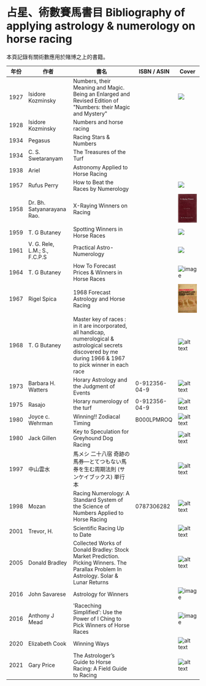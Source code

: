 # 占星、術數賽馬書目 Bibliography of applying astrology & numerology on horse racing 

本頁記錄有關術數應用於賭博之上的書籍。

| 年份          | 作者           | 書名                                           | ISBN / ASIN     |   Cover      |
| ------------- | ------------- | --------------------------------------------- | ------------- |------------- |
| 1927     | Isidore Kozminsky         | Numbers, their Meaning and Magic. Being an Enlarged and Revised Edition of "Numbers: their Magic and Mystery"            |   |  <img src="https://pictures.abebooks.com/inventory/30576087798.jpg" width="180" />   |
| 1928     | 	Isidore Kozminsky     | Numbers and horse racing               |               |              |
| 1934     |  Pegasus         | Racing Stars & Numbers       |              |     ||     |
| 1934     | C. S. Swetaranyam         | The Treasures of the Turf       |              |     |
| 1938     | Ariel          | Astronomy Applied to Horse Racing               |               |              |
| 1957     | Rufus Perry    |  How to Beat the Races by Numerology      |              |  <img src="https://images-na.ssl-images-amazon.com/images/I/51EEKyrWFcL._SY291_BO1,204,203,200_QL40_FMwebp_.jpg" width="180" />   |
| 1958     | Dr. Bh. Satyanarayana Rao.      |   X-Raying Winners on Racing      |              |   <img src="/images/x-rayingwinners.jpg" width="180" />  |
| 1959     |  T. G Butaney     |  Spotting Winners in Horse Races     |              |   <img src="https://cdn.shopify.com/s/files/1/2183/7201/products/IMG_9089.jpg" width="180" />   |
| 1961     |  V. G. Rele, L.M.; S., F.C.P.S         | Practical Astro-Numerology          |       |  <img src="https://images-na.ssl-images-amazon.com/images/I/41SxoAGv1+L._SX373_BO1,204,203,200_.jpg" width="180" />   |
| 1964     |  T. G Butaney        | How To Forecast Prices & Winners in Horse Races      |       |  ![image](https://user-images.githubusercontent.com/34528743/181479950-5e78f78a-2dfe-41a8-8317-9a49986e46e6.png)   |
| 1967     | Rigel Spica   |  1968 Forecast Astrology and Horse Racing     |              | <img src="/images/RigelSpica1967.jpg" width="180" /> |
| 1968     |  T. G Butaney  |  Master key of races : in it are incorporated, all handicap, numerological & astrological secrets discovered by me during 1966 & 1967 to pick winner in each race    |              |  ![alt text](https://user-images.githubusercontent.com/34528743/181476569-89946746-0b77-4c49-9558-60337ffb25ba.png)  |
| 1973     | Barbara H. Watters          | Horary Astrology and the Judgment of Events          |   0-912356-04-9   |  ![alt text](https://user-images.githubusercontent.com/34528743/181476318-1f6b0860-131b-4689-95df-9b1e7d70088f.png)    |
| 1975     | Rasajo         | Horary numerology of the turf          |   0-912356-04-9   |  ![alt text](http://2.bp.blogspot.com/-VpwvVDIpyqU/UIU0ZmW-7aI/AAAAAAAAABQ/rOW3fB_GGRk/s1600/HORARY+NUMEROLOGY+OF+THE+TURF.jpg)     |
| 1980     | Joyce c. Wehrman     |  Winning!! Zodiacal Timing   |   B000LPMROQ | ![alt text](https://images-na.ssl-images-amazon.com/images/I/51V3tr-nfJL._SY291_BO1,204,203,200_QL40_FMwebp_.jpg)  |
| 1980     | Jack Gillen          | Key to Speculation for Greyhound Dog Racing          |              |  ![alt text](https://images-na.ssl-images-amazon.com/images/I/51HTRyXEpdL._SX325_BO1,204,203,200_.jpg)    |
| 1997    |  中山雲水   |   馬メシ 二十八宿 奇跡の馬券―とてつもない馬券を生む周期法則 (サンケイブックス) 単行本 |  | ![alt text](https://images-na.ssl-images-amazon.com/images/I/51009YiwKoL._SX354_BO1,204,203,200_.jpg)   |
| 1998    | 	Mozan     | Racing Numerology: A Standard System of the Science of Numbers Applied to Horse Racing   | 0787306282        |  ![alt text](https://images-na.ssl-images-amazon.com/images/I/41YAaHZ20hL._SY291_BO1,204,203,200_QL40_FMwebp_.jpg)  |
| 2001    | 	Trevor, H.    | Scientific Racing Up to Date   |       | ![alt text](https://user-images.githubusercontent.com/34528743/181475791-c29c8555-b25f-43a3-825a-f6b62c954479.png) |
| 2005    | 	Donald Bradley | Collected Works of Donald Bradley: Stock Market Prediction. Picking Winners. The Parallax Problem In Astrology. Solar & Lunar Returns  |       |    ![alt text](https://images-na.ssl-images-amazon.com/images/I/515sPGgZirL._SX356_BO1,204,203,200_.jpg) |
| 2016    | 	John Savarese     | Astrology for Winners  |        | ![image](https://user-images.githubusercontent.com/34528743/181480122-bc1d4b02-826d-46b7-80a9-203b01c03ee5.png)   |
| 2016    | 	Anthony J Mead     | 'Raceching Simplified': Use the Power of I Ching to Pick Winners of Horse Races  |        | ![image](https://user-images.githubusercontent.com/34528743/181478079-e81a6118-053e-4398-abb3-ac986c4a2620.png)   |
| 2020    | 	Elizabeth Cook   | Winning Ways  |        | ![alt text](https://user-images.githubusercontent.com/34528743/181475548-04dfc49c-1a15-421b-9d0a-add2c98e3ba6.png)  |
| 2021     | Gary Price |  The Astrologer’s Guide to Horse Racing: A Field Guide to Racing  |  | ![alt text](https://images-na.ssl-images-amazon.com/images/I/518uq1vzB9L._SY291_BO1,204,203,200_QL40_FMwebp_.jpg) | 


